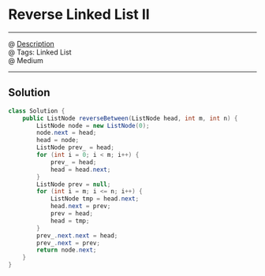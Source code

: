 #  Reverse Linked List II
------------------
@ [Description](https://leetcode.com/problems/reverse-linked-list/)  
@ Tags: Linked List   
@ Medium

------------------
## Solution
```java
class Solution {
    public ListNode reverseBetween(ListNode head, int m, int n) {
        ListNode node = new ListNode(0);
        node.next = head;
        head = node;
        ListNode prev_ = head;
        for (int i = 0; i < m; i++) {
            prev_ = head;
            head = head.next;
        }
        ListNode prev = null;
        for (int i = m; i <= n; i++) {
            ListNode tmp = head.next;
            head.next = prev;
            prev = head;
            head = tmp;
        }
        prev_.next.next = head;
        prev_.next = prev;
        return node.next;
    }
}
```
